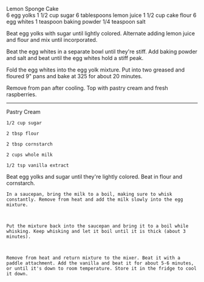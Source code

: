 
Lemon Sponge Cake  
   6 egg yolks
   1 1/2 cup sugar
   6 tablespoons lemon juice
   1 1/2 cup cake flour
   6 egg whites
   1 teaspoon baking powder
   1/4 teaspoon salt  
    

Beat egg yolks with sugar until lightly colored. Alternate adding lemon juice and flour and mix until incorporated.  
  
Beat the egg whites in a separate bowl until they're stiff. Add baking powder and salt and beat until the egg whites hold a stiff peak.   
  
Fold the egg whites into the egg yolk mixture. Put into two greased and floured 9" pans and bake at 325 for about 20 minutes.   
  
Remove from pan after cooling. Top with pastry cream and fresh raspberries.   

---  
    
Pastry Cream  
    
    
      
    
    1/2 cup sugar
    
    2 tbsp flour
    
    2 tbsp cornstarch
    
    2 cups whole milk
    
    1/2 tsp vanilla extract
    

 Beat egg yolks and sugar until they're lightly colored. Beat in flour and cornstarch. 
    
      
    
    In a saucepan, bring the milk to a boil, making sure to whisk constantly. Remove from heat and add the milk slowly into the egg mixture.
    
      
    
    Put the mixture back into the saucepan and bring it to a boil while whisking. Keep whisking and let it boil until it is thick (about 3 minutes). 
    
      
    
    Remove from heat and return mixture to the mixer. Beat it with a paddle attachment. Add the vanilla and beat it for about 5-6 minutes, or until it's down to room temperature. Store it in the fridge to cool it down. 
    